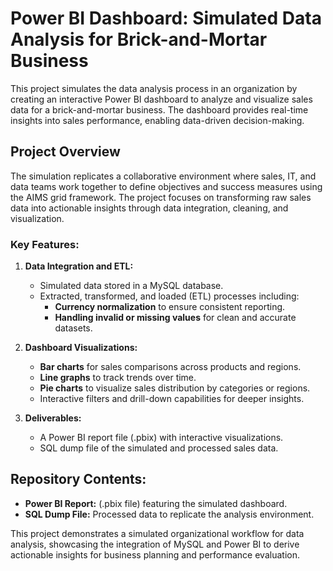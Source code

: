 # Power BI Dashboard: Simulated Data Analysis for Brick-and-Mortar Business  

This project simulates the data analysis process in an organization by creating an interactive Power BI dashboard to analyze and visualize sales data for a brick-and-mortar business. The dashboard provides real-time insights into sales performance, enabling data-driven decision-making.  

## Project Overview  

The simulation replicates a collaborative environment where sales, IT, and data teams work together to define objectives and success measures using the AIMS grid framework. The project focuses on transforming raw sales data into actionable insights through data integration, cleaning, and visualization.  

### Key Features:  
1. **Data Integration and ETL:**  
   - Simulated data stored in a MySQL database.  
   - Extracted, transformed, and loaded (ETL) processes including:  
     - **Currency normalization** to ensure consistent reporting.  
     - **Handling invalid or missing values** for clean and accurate datasets.  

2. **Dashboard Visualizations:**  
   - **Bar charts** for sales comparisons across products and regions.  
   - **Line graphs** to track trends over time.  
   - **Pie charts** to visualize sales distribution by categories or regions.  
   - Interactive filters and drill-down capabilities for deeper insights.  

3. **Deliverables:**  
   - A Power BI report file (.pbix) with interactive visualizations.  
   - SQL dump file of the simulated and processed sales data.  

## Repository Contents:  
- **Power BI Report:** (.pbix file) featuring the simulated dashboard.  
- **SQL Dump File:** Processed data to replicate the analysis environment.  

This project demonstrates a simulated organizational workflow for data analysis, showcasing the integration of MySQL and Power BI to derive actionable insights for business planning and performance evaluation.
